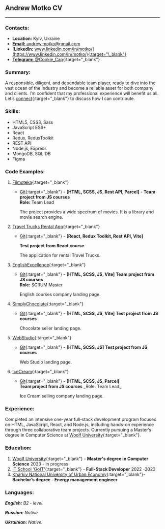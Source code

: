 ## Andrew Motko CV

---

### Contacts:

- **Location:** Kyiv, Ukraine
- [**Email:** andrew.motko@gmail.com](mailto:andrew.motko@gmail.com)
- [**LinkedIn:** www.linkedin.com/in/motko/](https://www.linkedin.com/in/motko/){:target="\_blank"}
- [**Telegram:** @Cookie_Cap](https://t.me/Cookie_Cap){:target="\_blank"}

### Summary:

A responsible, diligent, and dependable team player, ready to dive into the vast ocean of the industry and become a reliable asset for both company and clients. I’m confident that my professional experience will benefit us all.
Let’s [connect](andrew.motko@gmail.com){:target="\_blank"} to discuss how I can contribute.

### Skills:

- HTML5, CSS3, Sass
- JavaScript ES6+
- React
- Redux, ReduxToolkit
- REST API
- Node.js, Express
- MongoDB, SQL DB
- Figma

### Code Examples:

1.  [Filmoteka](https://am1007.github.io/filmoteka_PG-13/){:target="\_blank"}

    - [Git](https://github.com/AM1007/filmoteka_PG-13){:target="\_blank"} - **[HTML, SCSS, JS, Rest API, Parcel]** -
      **Team project from JS courses**  
       **Role:** Team Lead

      The project provides a wide spectrum of movies. It is a library and movie search engine.

2.  [Travel Trucks Rental App](https://travel-trucks-rental-app.vercel.app){:target="\_blank"}

    - [Git](https://github.com/AM1007/travel_trucks_rental_app){:target="\_blank"} - **[React, Redux Toolkit, Rest API, Vite]**

      **Test project from React course**

      The application for rental Travel Trucks.

3.  [EnglishExcellence](https://am1007.github.io/EnglishExcellence-landing_page/){:target="\_blank"}

    - [Git](https://github.com/AM1007/EnglishExcellence-landing_page){:target="\_blank"} - **[HTML, SCSS, JS, Vite]**
      **Team project from JS courses**  
      **Role:** SCRUM Master

      English courses company landing page.

4.  [SimplyChocolate](https://am1007.github.io/SimplyChocolate_landing_page/){:target="\_blank"}

    - [Git](https://github.com/AM1007/SimplyChocolate_landing_page){:target="\_blank"} - **[HTML, SCSS, JS, Vite]**
      **Test project from JS courses**

      Chocolate seller landing page.

5.  [WebStudio](https://am1007.github.io/WebStudio_landing_page/){:target="\_blank"}

    - [Git](https://github.com/AM1007/WebStudio_landing_page){:target="\_blank"} - **[HTML, SCSS, JS]**
      **Test project from JS courses**

      Web Studio landing page.

6.  [IceCream](https://am1007.github.io/IceCream__landing_page/){:target="\_blank"}

    - [Git](https://github.com/AM1007/IceCream__landing_page){:target="\_blank"} - **[HTML, SCSS, JS, Parcel]**  
      **Team project from JS courses** \_Role: Team Lead\_

      Ice Cream selling company landing page.

### Experience:

Completed an intensive one-year full-stack development program focused on HTML, JavaScript, React, and Node.js, including hands-on experience through three collaborative team projects. Currently pursuing a Master’s degree in Computer Science at [Woolf University](https://woolf.university/){:target="\_blank"}.

### Education:

1.  [Woolf University](https://woolf.university/){:target="\_blank"} - **Master's degree in Computer Science**
    2023 - in progress
2.  [IT School 'GoIT'](https://goit.global/ua/){:target="\_blank"} - **Full-Stack Developer**
    2022 -2023
3.  [Kharkiv National University of Urban Economy](https://en.kname.edu.ua){:target="\_blank"}- **Bachelor’s degree - Energy management engineer**

### Languages:

_**English:** B2 - level._

_**Russian:** Native._

_**Ukrainian:** Native._
